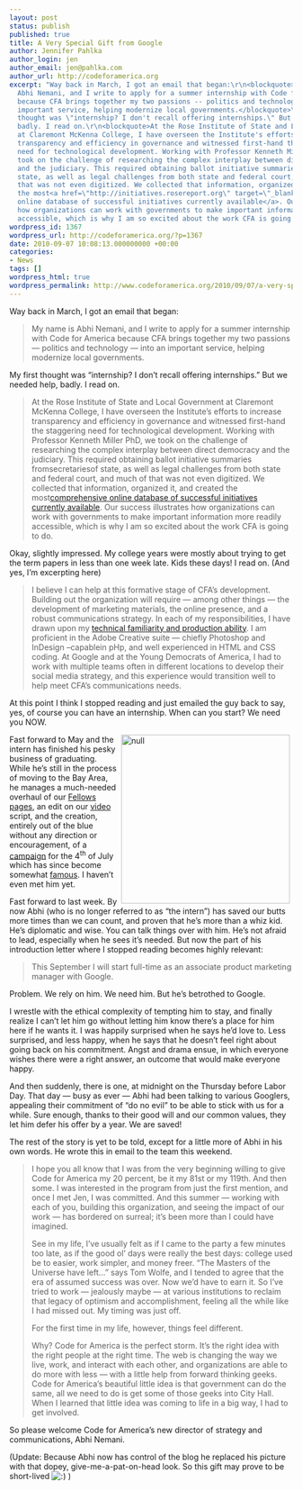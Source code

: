```yaml
---
layout: post
status: publish
published: true
title: A Very Special Gift from Google
author: Jennifer Pahlka
author_login: jen
author_email: jen@pahlka.com
author_url: http://codeforamerica.org
excerpt: "Way back in March, I got an email that began:\r\n<blockquote>My name is
  Abhi Nemani, and I write to apply for a summer internship with Code for America
  because CFA brings together my two passions -- politics and technology -- into an
  important service, helping modernize local governments.</blockquote>\r\nMy first
  thought was \"internship? I don't recall offering internships.\" But we needed help,
  badly. I read on.\r\n<blockquote>At the Rose Institute of State and Local Government
  at Claremont McKenna College, I have overseen the Institute's efforts to increase
  transparency and efficiency in governance and witnessed first-hand the staggering
  need for technological development. Working with Professor Kenneth Miller PhD, we
  took on the challenge of researching the complex interplay between direct democracy
  and the judiciary. This required obtaining ballot initiative summaries fromsecretariesof
  state, as well as legal challenges from both state and federal court, and much of
  that was not even digitized. We collected that information, organized it, and created
  the most<a href=\"http://initiatives.rosereport.org\" target=\"_blank\">comprehensive
  online database of successful initiatives currently available</a>. Our success illustrates
  how organizations can work with governments to make important information more readily
  accessible, which is why I am so excited about the work CFA is going to do. "
wordpress_id: 1367
wordpress_url: http://codeforamerica.org/?p=1367
date: 2010-09-07 10:08:13.000000000 +00:00
categories:
- News
tags: []
wordpress_html: true
wordpress_permalink: http://www.codeforamerica.org/2010/09/07/a-very-special-gif/
---
```


<p>Way back in March, I got an email that began:</p>
<blockquote><p>My name is Abhi Nemani, and I write to apply for a summer internship with Code for America because CFA brings together my two passions — politics and technology — into an important service, helping modernize local governments.</p></blockquote>
<p>My first thought was “internship? I don’t recall offering internships.” But we needed help, badly. I read on.</p>
<blockquote><p>At the Rose Institute of State and Local Government at Claremont McKenna College, I have overseen the Institute’s efforts to increase transparency and efficiency in governance and witnessed first-hand the staggering need for technological development. Working with Professor Kenneth Miller PhD, we took on the challenge of researching the complex interplay between direct democracy and the judiciary. This required obtaining ballot initiative summaries fromsecretariesof state, as well as legal challenges from both state and federal court, and much of that was not even digitized. We collected that information, organized it, and created the most<a href="http://initiatives.rosereport.org" target="_blank">comprehensive online database of successful initiatives currently available</a>. Our success illustrates how organizations can work with governments to make important information more readily accessible, which is why I am so excited about the work CFA is going to do. <span id="more-1367"></span></p></blockquote>
<p>Okay, slightly impressed. My college years were mostly about trying to get the term papers in less than one week late. Kids these days! I read on. (And yes, I’m excerpting here)</p>
<blockquote><p>I believe I can help at this formative stage of CFA’s development. Building out the organization will require — among other things — the development of marketing materials, the online presence, and a robust communications strategy. In each of my responsibilities, I have drawn upon my <a href="http://abhinemani.com" target="_blank">technical familiarity and production ability</a>. I am proficient in the Adobe Creative suite — chiefly Photoshop and InDesign –capablein pHp, and well experienced in HTML and CSS coding. At Google and at the Young Democrats of America, I had to work with multiple teams often in different locations to develop their social media strategy, and this experience would transition well to help meet CFA’s communications needs.</p></blockquote>
<p>At this point I think I stopped reading and just emailed the guy back to say, yes, of course you can have an internship. When can you start? We need you NOW.</p>
<p><img align="right" alt="null" hspace="5" src="http://codeforamerica.org/wp-content/uploads/2010/06/tj2.jpg" width="300px"/>Fast forward to May and the intern has finished his pesky business of graduating. While he’s still in the process of moving to the Bay Area, he manages a much-needed overhaul of our <a href="http://codeforamerica.org/fellows">Fellows pages</a>, an edit on our <a href="http://www.youtube.com/watch?v=yR5Zsc-YEq4">video</a> script, and the creation, entirely out of the blue without any direction or encouragement, of a <a href="http://codeforamerica.org/binary-art">campaign</a> for the 4<sup>th</sup> of July which has since become somewhat <a href="http://bits.blogs.nytimes.com/2010/07/06/changing-government-and-tech-with-geeks/?scp=1-b&amp;sq=pahlka&amp;st=nyt">famous</a>. I haven’t even met him yet.</p>
<p>Fast forward to last week. By now Abhi (who is no longer referred to as “the intern”) has saved our butts more times than we can count, and proven that he’s more than a whiz kid. He’s diplomatic and wise. You can talk things over with him. He’s not afraid to lead, especially when he sees it’s needed. But now the part of his introduction letter where I stopped reading becomes highly relevant:</p>
<blockquote><p>This September I will start full-time as an associate product marketing manager with Google.</p></blockquote>
<p>Problem. We rely on him. We need him. But he’s betrothed to Google.</p>
<p>I wrestle with the ethical complexity of tempting him to stay, and finally realize I can’t let him go without letting him know there’s a place for him here if he wants it. I was happily surprised when he says he’d love to. Less surprised, and less happy, when he says that he doesn’t feel right about going back on his commitment. Angst and drama ensue, in which everyone wishes there were a right answer, an outcome that would make everyone happy.</p>
<p>And then suddenly, there is one, at midnight on the Thursday before Labor Day. That day — busy as ever — Abhi had been talking to various Googlers, appealing their commitment of “do no evil” to be able to stick with us for a while. Sure enough, thanks to their good will and our common values, they let him defer his offer by a year. We are saved!</p>
<p>The rest of the story is yet to be told, except for a little more of Abhi in his own words. He wrote this in email to the team this weekend.</p>
<blockquote><p><img align="right" alt="" hspace='5"' src="http://codeforamerica.org/wp-content/uploads/2010/09/Picture-101.png"/>I hope you all know that I was from the very beginning willing to give Code for America my 20 percent, be it my 81st or my 119th. And then some. I was interested in the program from just the first mention, and once I met Jen, I was committed. And this summer — working with each of you, building this organization, and seeing the impact of our work — has bordered on surreal; it’s been more than I could have imagined.</p>
<p>See in my life, I’ve usually felt as if I came to the party a few minutes too late, as if the good ol’ days were really the best days: college used be to easier, work simpler, and money freer. “The Masters of the Universe have left…” says Tom Wolfe, and I tended to agree that the era of assumed success was over. Now we’d have to earn it. So I’ve tried to work — jealously maybe — at various institutions to reclaim that legacy of optimism and accomplishment, feeling all the while like I had missed out. My timing was just off.</p>
<p>For the first time in my life, however, things feel different.</p>
<p>Why? Code for America is the perfect storm. It’s the right idea with the right people at the right time. The web is changing the way we live, work, and interact with each other, and organizations are able to do more with less — with a little help from forward thinking geeks. Code for America’s beautiful little idea is that government can do the same, all we need to do is get some of those geeks into City Hall. When I learned that little idea was coming to life in a big way, I had to get involved.</p></blockquote>
<p>So please welcome Code for America’s new director of strategy and communications, Abhi Nemani.</p>
<p>(Update: Because Abhi now has control of the blog he replaced his picture with that dopey, give-me-a-pat-on-head look. So this gift may prove to be short-lived <img alt=":)" class="wp-smiley" src="http://www.codeforamerica.org/wp-includes/images/smilies/icon_smile.gif"/> )</p>
